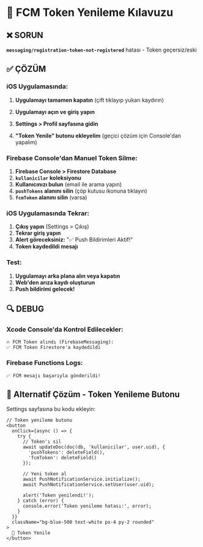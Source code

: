 # 🔄 FCM Token Yenileme Kılavuzu

## ❌ SORUN
**`messaging/registration-token-not-registered`** hatası - Token geçersiz/eski

## ✅ ÇÖZÜM

### iOS Uygulamasında:

1. **Uygulamayı tamamen kapatın** (çift tıklayıp yukarı kaydırın)

2. **Uygulamayı açın ve giriş yapın**

3. **Settings > Profil sayfasına gidin**

4. **"Token Yenile" butonu ekleyelim** (geçici çözüm için Console'dan yapalım)

### Firebase Console'dan Manuel Token Silme:

1. **Firebase Console > Firestore Database**
2. **`kullanicilar` koleksiyonu**
3. **Kullanıcınızı bulun** (email ile arama yapın)
4. **`pushTokens` alanını silin** (çöp kutusu ikonuna tıklayın)
5. **`fcmToken` alanını silin** (varsa)

### iOS Uygulamasında Tekrar:

1. **Çıkış yapın** (Settings > Çıkış)
2. **Tekrar giriş yapın**
3. **Alert göreceksiniz:** "✅ Push Bildirimleri Aktif!"
4. **Token kaydedildi mesajı**

### Test:

1. **Uygulamayı arka plana alın veya kapatın**
2. **Web'den arıza kaydı oluşturun**
3. **Push bildirimi gelecek!**

## 🔍 DEBUG

### Xcode Console'da Kontrol Edilecekler:
```
🔥 FCM Token alındı (FirebaseMessaging): 
✅ FCM Token Firestore'a kaydedildi
```

### Firebase Functions Logs:
```
✅ FCM mesajı başarıyla gönderildi!
```

## 📱 Alternatif Çözüm - Token Yenileme Butonu

Settings sayfasına bu kodu ekleyin:

```tsx
// Token yenileme butonu
<button
  onClick={async () => {
    try {
      // Token'ı sil
      await updateDoc(doc(db, 'kullanicilar', user.uid), {
        'pushTokens': deleteField(),
        'fcmToken': deleteField()
      });
      
      // Yeni token al
      await PushNotificationService.initialize();
      await PushNotificationService.setUser(user.uid);
      
      alert('Token yenilendi!');
    } catch (error) {
      console.error('Token yenileme hatası:', error);
    }
  }}
  className="bg-blue-500 text-white px-4 py-2 rounded"
>
  🔄 Token Yenile
</button>
```
